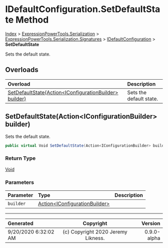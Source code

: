 ﻿# IDefaultConfiguration.SetDefaultState Method

[Index](../index.md) > [ExpressionPowerTools.Serialization](ExpressionPowerTools.Serialization.a.md) > [ExpressionPowerTools.Serialization.Signatures](ExpressionPowerTools.Serialization.Signatures.n.md) > [IDefaultConfiguration](ExpressionPowerTools.Serialization.Signatures.IDefaultConfiguration.i.md) > **SetDefaultState**

Sets the default state.

## Overloads

| Overload | Description |
| :-- | :-- |
| [SetDefaultState(Action&lt;IConfigurationBuilder> builder)](#setdefaultstateactioniconfigurationbuilder-builder) | Sets the default state. |
## SetDefaultState(Action&lt;IConfigurationBuilder> builder)

Sets the default state.

```csharp
public virtual Void SetDefaultState(Action<IConfigurationBuilder> builder)
```

### Return Type

 [Void](https://docs.microsoft.com/dotnet/api/system.void) 

### Parameters

| Parameter | Type | Description |
| :-- | :-- | :-- |
| `builder` | [Action&lt;IConfigurationBuilder>](https://docs.microsoft.com/dotnet/api/system.action-1) |  |



---

| Generated | Copyright | Version |
| :-- | :-: | --: |
| 9/20/2020 6:32:02 AM | (c) Copyright 2020 Jeremy Likness. | 0.9.0-alpha |
